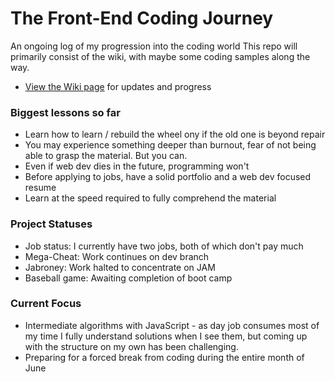 # The Front-End Coding Journey
An ongoing log of my progression into the coding world
This repo will primarily consist of the wiki, with maybe some coding samples along the way.
* [View the Wiki page](https://github.com/Stryyder/The-Front-End-Coding-Journey/wiki)
for updates and progress

### Biggest lessons so far
- Learn how to learn / rebuild the wheel ony if the old one is beyond repair
- You may experience something deeper than burnout, fear of not being able to grasp the material. But you can. 
- Even if web dev dies in the future, programming won't
- Before applying to jobs, have a solid portfolio and a web dev focused resume
- Learn at the speed required to fully comprehend the material

### Project Statuses
- Job status: I currently have two jobs, both of which don't pay much
- Mega-Cheat: Work continues on dev branch
- Jabroney: Work halted to concentrate on JAM
- Baseball game: Awaiting completion of boot camp

### Current Focus
- Intermediate algorithms with JavaScript - as day job consumes most of my time
  I fully understand solutions when I see them, but coming up with the structure on my own has been challenging.
- Preparing for a forced break from coding during the entire month of June
